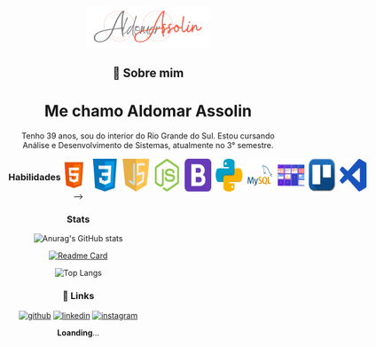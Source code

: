 

<div align="center">
    <img src="assets/images/Assolin.png" width="220"/>
</div>

<div align="center" style="margin:1rem">

## 🚀 Sobre mim
# Me chamo Aldomar Assolin
Tenho 39 anos, sou do interior do Rio Grande do Sul.
Estou cursando Análise e Desenvolvimento de Sistemas, atualmente no 3° semestre.

</div>

<!-- <div align="center">



</div> -->



 <div style="width:100%;display:flex">
<!--<div align="center" style="width:50%"> -->

### Habilidades

<img src="assets/images/html5.png" width="48" style="margin-right:.5rem"/> 
<img src="assets/images/css3.png" width="48" style="margin-right:.5rem"/> 
<img src="assets/images/javascript.png" width="48" style="margin-right:.5rem"/> 
<img src="assets/images/node.png" width="48" style="margin-right:.5rem"/>
<img src="assets/images/bootstrap.png" width="48" style="margin-right:.5rem"/> 
<img src="assets/images/python.png" width="48" style="margin-right:.5rem"/> 
<img src="assets/images/MySQL.png" width="48" style="margin-right:.5rem"/> 
<img src="assets/images/metodologoias_ageis.png" width="48" style="margin-right:.5rem"/>  
<img src="assets/images/trello.png" width="48" style="margin-right:.5rem"/> 
<img src="assets/images/visual_studio_code.png" width="48" style="margin-right:.5rem"/>


</div>

<div align="center" style="width:50%; height:100%"> -->

  <h3>Stats</h3>

 ![Anurag's GitHub stats](https://github-readme-stats.vercel.app/api?username=anuraghazra&show_icons=true&theme=tokyonight)

  [![Readme Card](https://github-readme-stats.vercel.app/api/pin/?username=anuraghazra&layout=compact&repo=github-readme-stats&theme=tokyonight)](https://github.com/anuraghazra/github-readme-stats)

  ![Top Langs](https://github-readme-stats.vercel.app/api/top-langs/?username=anuraghazra&layout=compact&hide_progress=true&theme=tokyonight)

<!-- </div>

</div> -->

### 🔗 Links

[![github](https://img.shields.io/badge/github-000?style=for-the-badge&logo=github&logoColor=white)](https://github.com/AldomarAssolin)
[![linkedin](https://img.shields.io/badge/linkedin-0A66C2?style=for-the-badge&logo=linkedin&logoColor=white)](https://www.linkedin.com/in/aldomarassolin)
[![instagram](https://img.shields.io/badge/instagram-B7106B?style=for-the-badge&logo=instagram&logoColor=pink)](https://www.instagram.com/aldomarassolin/)



**Loanding**...


  <!-- ![Anurag's GitHub stats](https://github-readme-stats.vercel.app/api?username=anuraghazra&show_icons=true&theme=tokyonight)
  [![Readme Card](https://github-readme-stats.vercel.app/api/pin/?username=anuraghazra&layout=compact&repo=github-readme-stats&theme=tokyonight)](https://github.com/anuraghazra/github-readme-stats)
  ![Top Langs](https://github-readme-stats.vercel.app/api/top-langs/?username=anuraghazra&layout=compact&hide_progress=true&theme=tokyonight) -->

<!-- 
    
  
  
  <a href="https://github.com/AldomarAssolin">
    <img width='300px' height="250%" src="https://github-readme-stats.vercel.app/api?username=AldomarAssolin&show_icons=true&theme=tokyonight"/>
  </a>
  <a href="https://github.com/AldomarAssolin">
    <img width='300px' height="250%" src="https://github-readme-stats.vercel.app/api/top-langs/?username=AldomarAssolin&layout=compact&theme=tokyonight" />
  </a>

  <a href="https://github.com/AldomarAssolin">
    <img width='300px' height="250%" src="https://github-readme-stats.vercel.app/api/pin/?username=anuraghazra&repo=github-readme-stats&theme=tokyonight"/>
  </a>
  
  
  -->
